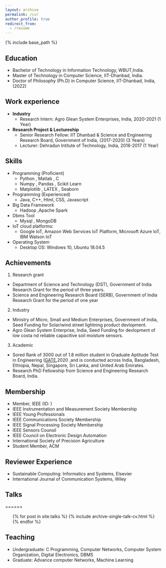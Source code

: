 ```yaml
---
layout: archive 
permalink: /cv/
author_profile: true
redirect_from:
  - /resume
---
```


{% include base_path %}

## Education
* Bachelor of Technology in Information Technology, WBUT,India. 
* Master of Technology in Computer Science, IIT-Dhanbad, India.
* Doctor of Philosophy (Ph.D) in Computer Science, IIT-Dhanbad, India, (2022)

## Work experience
* **Industry**
  * Research Intern: Agro Glean System Enterprises, India, 2020-2021 (1 Year)
* **Research Project & Lectureship**
  * Senior Research Fellow: IIT Dhanbad & Science and Engineering Research Board, Government of India, (2017-2020) (3 Years)
  * Lecturer: Dehradun Intitute of Technology, India, 2016-2017 (1 Year)
   
  
## Skills
* Programming (Proficient)
  * Python , Matlab , C 
  * Numpy  , Pandas , Scikit Learn 
  * Matplotlib , LATEX  , Seaborn
* Programming (Experienced)
  * Java, C++, Html, CSS, Javascript
* Big Data Framework
  * Hadoop ,Apache Spark
* Dbms Tool
  * Mysql , MongoDB
* IoT cloud platforms:
  * Google IoT, Amazon Web Services IoT Platform, Microsoft Azure IoT, IBM Watson IoT
* Operating System 
  * Desktop OS: Windows 10, Ubuntu 18.04.5

## Achievements
1. Research grant
* Department of Science and Technology (DST), Government of India Research Grant for the period of three years.
* Science and Engineering Research Board (SERB), Government of India Research Grant for the period of one year

2. Industry
* Ministry of Micro, Small and Medium Enterprises, Government of India, Seed Funding for Solar/wind street lightning product devlopment.
* Agro Glean System Enterprise, India, Seed Funding for devlopment of low costa nd reliable capacitive soil moisture sensors.

3. Academic
* Sored Rank of 3000 out of 1.8 million student in Graduate Aptitude Test in Engineering ([GATE](https://en.wikipedia.org/wiki/Graduate_Aptitude_Test_in_Engineering),2020 ,and is conducted across India, Bangladesh, Ethiopia, Nepal, Singapore, Sri Lanka, and United Arab Emirates.
* Research PhD Fellowship from Science and Engineering Research Board, India.

## Membership
* Member, IEEE (ID: )
* IEEE Instrumentation and Measurement Society Membership
* IEEE Young Professionals
* IEEE Communications Society Membership
* IEEE Signal Processing Society Membership
* IEEE Sensors Counsil
* IEEE Council on Electronic Design Automation
* International Society of Precision Agriculture
* Student Member, ACM

## Reviewer Experience
* Sustainable Computing: Informatics and Systems, Elsevier
* International Journal of Communication Systems, Wiley

## Talks
======
  <ul>{% for post in site.talks %}
    {% include archive-single-talk-cv.html %}
  {% endfor %}</ul>
 
## Teaching
  * Undergraduate: C Programming, Computer Networks, Computer System Organization, Digital Electronics, DBMS
  * Graduate: Advance computer Networks, Machine Learning
  

